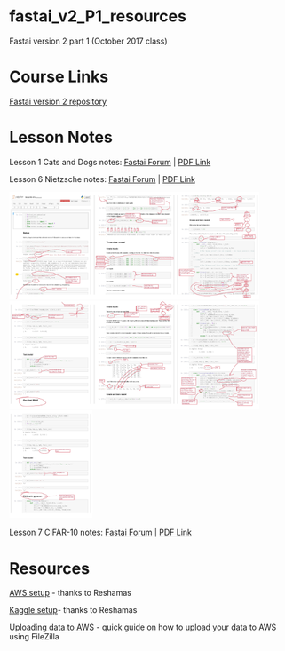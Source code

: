 # fastai_v2_P1_resources
Fastai version 2 part 1 (October 2017 class)

# Course Links
[Fastai version 2 repository](https://github.com/fastai/fastai)

# Lesson Notes
Lesson 1 Cats and Dogs notes: [Fastai Forum](http://forums.fast.ai/t/cats-and-dogs-code-notes/7561) | [PDF Link](images/lesson1_notes.pdf "PDF Link")

Lesson 6 Nietzsche notes: [Fastai Forum](http://forums.fast.ai/t/nietzsche-notes-lesson-6/8682) | [PDF Link](images/lesson6-rnn_notes.pdf "PDF Link")


 <img src="images/lesson6-rnn_notes_Page_01.jpg" width=150/><img src="images/lesson6-rnn_notes_Page_02.jpg" width=150 /><img src="images/lesson6-rnn_notes_Page_03.jpg" width=150 /><img src="images/lesson6-rnn_notes_Page_04.jpg" width=150 /><img src="images/lesson6-rnn_notes_Page_05.jpg" width=150 /><img src="images/lesson6-rnn_notes_Page_06.jpg" width=150 /><img src="images/lesson6-rnn_notes_Page_07.jpg" width=150 />

Lesson 7 CIFAR-10 notes: [Fastai Forum](http://forums.fast.ai/t/cifar-10-notes-lesson-7/8888) | [PDF Link](images/lesson7-cifar10_notes.pdf "PDF Link")

# Resources
[AWS setup](https://github.com/reshamas/fastai_deeplearn_part1/blob/master/tools/aws_ami_gpu_setup.md) - thanks to Reshamas

[Kaggle setup](https://github.com/reshamas/fastai_deeplearn_part1/blob/master/tools/download_data_kaggle_cli.md)- thanks to Reshamas

[Uploading data to AWS](https://github.com/asvcode/fastai_v2_P1_resources/blob/master/Uploading%20data%20to%20AWS.md) - quick guide on how to upload your data to AWS using FileZilla



